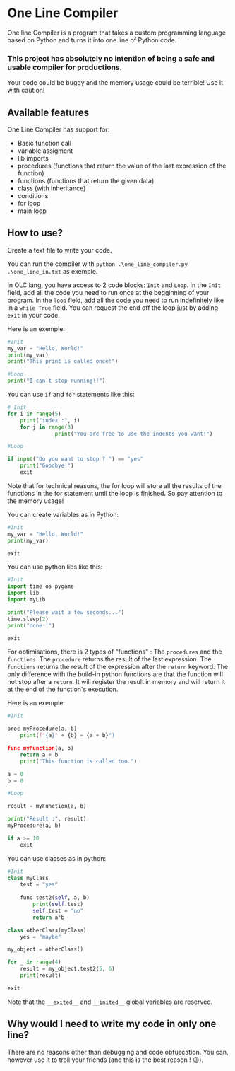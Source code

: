 # One Line Compiler

One line Compiler is a program that takes a custom programming language based on Python and turns it into one line of Python code.

### This project has absolutely no intention of being a safe and usable compiler for productions.

Your code could be buggy and the memory usage could be terrible!
Use it with caution!

## Available features

One Line Compiler has support for:
- Basic function call
- variable assigment
- lib imports
- procedures (functions that return the value of the last expression of the function)
- functions (functions that return the given data)
- class (with inheritance)
- conditions
- for loop
- main loop

## How to use?

Create a text file to write your code.

You can run the compiler with `python .\one_line_compiler.py .\one_line_in.txt` as exemple.

In OLC lang, you have access to 2 code blocks: `Init` and `Loop`. In the `Init` field, add all the code you need to run once at the begginning of your program. In the `loop` field, add all the code you need to run indefinitely like in a `while True` field. You can request the end off the loop just by adding `exit` in your code.

Here is an exemple:
```python
#Init
my_var = "Hello, World!"
print(my_var)
print("This print is called once!")

#Loop
print("I can't stop running!!")
```

You can use `if` and `for` statements like this:
```python
# Init
for i in range(5)
    print("index :", i)
    for j in range(3)
               print("You are free to use the indents you want!")

#Loop

if input("Do you want to stop ? ") == "yes"
    print("Goodbye!")
    exit
```
Note that for technical reasons, the for loop will store all the results of the functions in the for statement until the loop is finished. So pay attention to the memory usage!

You can create variables as in Python:
```python
#Init
my_var = "Hello, World!"
print(my_var)

exit
```

You can use python libs like this:
```python
#Init
import time os pygame
import lib
import myLib

print("Please wait a few seconds...")
time.sleep(2)
print("done !")

exit
```

For optimisations, there is 2 types of "functions" : The `procedures` and the `functions`. The `procedure` returns the result of the last expression. The `functions` returns the result of the expression after the `return` keyword. The only difference with the build-in python functions are that the function will not stop after a `return`. It will register the result in memory and will return it at the end of the function's execution.

Here is an exemple:
```python
#Init

proc myProcedure(a, b)
    print(f"{a}" + {b} = {a + b}")

func myFunction(a, b)
    return a + b
    print("This function is called too.")

a = 0
b = 0

#Loop

result = myFunction(a, b)

print("Result :", result)
myProcedure(a, b)

if a >= 10
    exit
```

You can use classes as in python:

```python
#Init
class myClass
    test = "yes"
    
    func test2(self, a, b)
        print(self.test)
        self.test = "no"
        return a*b

class otherClass(myClass)
    yes = "maybe"

my_object = otherClass()

for _ in range(4)
    result = my_object.test2(5, 6)
    print(result)

exit
```

Note that the `__exited__` and `__inited__` global variables are reserved.

## Why would I need to write my code in only one line?

There are no reasons other than debugging and code obfuscation. You can, however use it to troll your friends (and this is the best reason ! 😉).
